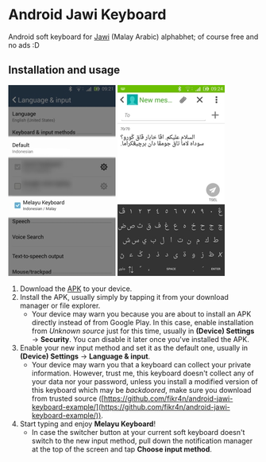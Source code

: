 # Android Jawi Keyboard
Android soft keyboard for [Jawi](https://en.wikipedia.org/wiki/Jawi_alphabet) (Malay Arabic) alphabhet; of course free and no ads :D


## Installation and usage

![Settings](https://raw.githubusercontent.com/fikr4n/android-jawi-keyboard-example/master/01_settings-language-input.jpg)
![Enjoy](https://raw.githubusercontent.com/fikr4n/android-jawi-keyboard-example/master/02_enjoy.jpg)

1. Download the [APK](https://github.com/fikr4n/android-jawi-keyboard-example/releases/latest) to your device.
2. Install the APK, usually simply by tapping it from your download manager or file explorer.
   - Your device may warn you because you are about to install an APK directly instead of from Google Play. In this case, enable installation from _Unknown source_ just for this time, usually in **(Device) Settings** → **Security**. You can disable it later once you've installed the APK.
3. Enable your new input method and set it as the default one, usually in **(Device) Settings** → **Language & input**.
   - Your device may warn you that a keyboard can collect your private information. However, trust me, this keyboard doesn't collect any of your data nor your password, unless you install a modified version of this keyboard which may be _backdoored_, make sure you download from trusted source ([https://github.com/fikr4n/android-jawi-keyboard-example/](https://github.com/fikr4n/android-jawi-keyboard-example/)).
4. Start typing and enjoy **Melayu Keyboard**!
   - In case the switcher button at your current soft keyboard doesn't switch to the new input method, pull down the notification manager at the top of the screen and tap **Choose input method**.
